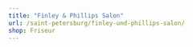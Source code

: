 ```yaml
---
title: "Finley & Phillips Salon"
url: /saint-petersburg/finley-und-phillips-salon/
shop: Friseur
---
```

